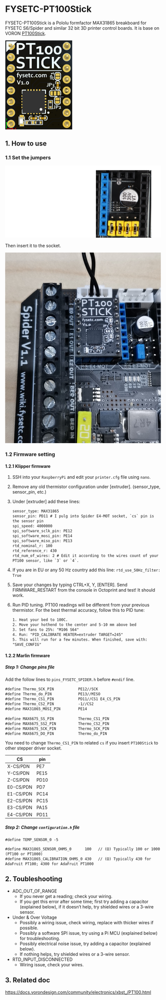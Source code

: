 # FYSETC-PT100Stick

FYSETC-PT100Stick is a Pololu formfactor MAX31865 breakboard for FYSETC S6/Spider and similar 32 bit 3D printer control boards. It is base on VORON [PT100Stick](https://github.com/VoronDesign/Voron-Hardware/tree/master/PT100Stick).

<img src="assets/PT100_STICK V1.0.png" alt="PT100_STICK V1.0" style="zoom:50%;" />

## 1. How to use

### 1.1 Set the jumpers

![1574477946366](images/jumpers.png)

Then insert it to the socket.

![](images/insertion.jpg)

### 1.2 Firmware setting

#### 1.2.1 Klipper firmware

1. SSH into your `RaspberryPi` and edit your `printer.cfg` file using `nano`.

2. Remove any old thermistor configuration under [extruder]. (sensor_type, sensor_pin, etc.)

3. Under [extruder] add these lines:

   ```
   sensor_type: MAX31865
   sensor_pin: PD11 # I pulg into Spider E4-MOT socket, `cs` pin is the sensor pin
   spi_speed: 4000000
   spi_software_sclk_pin: PE12
   spi_software_mosi_pin: PE14
   spi_software_miso_pin: PE13
   rtd_nominal_r: 100
   rtd_reference_r: 430
   rtd_num_of_wires: 2 # Edit it according to the wires count of your PT100 sensor, like `3` or `4`.
   ```

4. If you are in EU or any 50 Hz country add this line: `rtd_use_50Hz_filter: True`

5. Save your changes by typing CTRL+X, Y, [ENTER]. Send FIRMWARE_RESTART from the console in Octoprint and test! It should work.

6. Run PID tuning. PT100 readings will be different from your previous thermistor. For the best thermal accuracy, follow this to PID tune:

   ```
   1. Heat your bed to 100C.
   2. Move your hothend to the center and 5-10 mm above bed
   3. Set fans to 25%: "M106 S64"
   4. Run: "PID_CALIBRATE HEATER=extruder TARGET=245"
   5. This will run for a few minutes. When finished, save with: "SAVE_CONFIG"
   ```

#### 1.2.2 Marlin firmware

##### Step 1: Change pins file

Add the follow lines to `pins_FYSETC_SPIDER.h` before `#endif` line.

```
#define Thermo_SCK_PIN           PE12//SCK
#define Thermo_do_PIN            PE13//MISO
#define Thermo_CS1_PIN           PD11//CS1 E4_CS_PIN
#define Thermo_CS2_PIN           -1//CS2
#define MAX31865_MOSI_PIN        PE14

#define MAX6675_SS_PIN           Thermo_CS1_PIN
#define MAX6675_SS2_PIN          Thermo_CS2_PIN
#define MAX6675_SCK_PIN          Thermo_SCK_PIN
#define MAX6675_DO_PIN           Thermo_do_PIN  
```

You need to change `Thermo_CS1_PIN` to related `cs` if you insert `PT100Stick` to other stepper driver socket.

| CS        | pin  |
| --------- | ---- |
| X-CS/PDN  | PE7  |
| Y-CS/PDN  | PE15 |
| Z-CS/PDN  | PD10 |
| E0-CS/PDN | PD7  |
| E1-CS/PDN | PC14 |
| E2-CS/PDN | PC15 |
| E3-CS/PDN | PA15 |
| E4-CS/PDN | PD11 |

##### Step 2:  Change `configuration.h` file

```
#define TEMP_SENSOR_0 -5
```

```
#define MAX31865_SENSOR_OHMS_0      100   // (Ω) Typically 100 or 1000 (PT100 or PT1000)
#define MAX31865_CALIBRATION_OHMS_0 430   // (Ω) Typically 430 for AdaFruit PT100; 4300 for AdaFruit PT1000
```

## 2. Toubleshooting

- ADC_OUT_OF_RANGE
  - If you never get a reading; check your wiring.
  - If you get this error after some time; first try adding a capacitor (explained below), if it doesn’t help, try shielded wires or a 3-wire sensor.
- Under & Over Voltage
  - Possibly a wiring issue, check wiring, replace with thicker wires if possible.
  - Possibly a software SPI issue, try using a Pi MCU (explained below) for troubleshooting.
  - Possibly electrical noise issue, try adding a capacitor (explained below).
  - If nothing helps, try shielded wires or a 3-wire sensor.
- RTD_INPUT_DISCONNECTED
  - Wiring issue, check your wires.

## 3. Related doc

https://docs.vorondesign.com/community/electronics/xbst_/PT100.html

